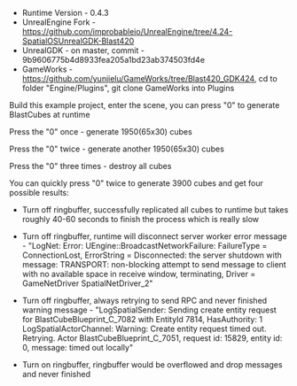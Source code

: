 * Runtime Version - 0.4.3
* UnrealEngine Fork - https://github.com/improbableio/UnrealEngine/tree/4.24-SpatialOSUnrealGDK-Blast420
* UnrealGDK - on master, commit - 9b9606775b4d8933fea205a1bd23ab374503fd4e
* GameWorks - https://github.com/yunjielu/GameWorks/tree/Blast420_GDK424, cd to folder "Engine/Plugins", git clone GameWorks into Plugins

Build this example project, enter the scene, you can press "0" to generate BlastCubes at runtime

Press the "0" once - generate 1950(65x30) cubes

Press the "0" twice - generate another 1950(65x30) cubes

Press the "0" three times - destroy all cubes

You can quickly press "0" twice to generate 3900 cubes and get four possible results:
* Turn off ringbuffer, successfully replicated all cubes to runtime but takes roughly 40-60 seconds to finish the process which is really slow

* Turn off ringbuffer, runtime will disconnect server worker
  error message - "LogNet: Error: UEngine::BroadcastNetworkFailure: FailureType = ConnectionLost, ErrorString = Disconnected: the server shutdown with message: TRANSPORT: non-blocking attempt to send message to client with no available space in receive window, terminating, Driver = GameNetDriver SpatialNetDriver_2"
  
* Turn off ringbuffer, always retrying to send RPC and never finished
  warning message - "LogSpatialSender: Sending create entity request for BlastCubeBlueprint_C_7082 with EntityId 7814, HasAuthority: 1
LogSpatialActorChannel: Warning: Create entity request timed out. Retrying. Actor BlastCubeBlueprint_C_7051, request id: 15829, entity id: 0, message: timed out locally"

* Turn on ringbuffer, ringbuffer would be overflowed and drop messages and never finished
  
